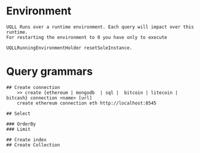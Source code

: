 # Environment

	UQLL Runs over a runtime environment. Each query will impact over this runtime. 
	For restarting the environment to 0 you have only to execute
	
	UQLLRunningEnvironmentHolder resetSoleInstance.  

# Query grammars 
	
	## Create connection
		>> create {ethereum | mongodb  | sql |  bitcoin | litecoin | bitcash} connection <name> [url]
		create ethereum connection eth http://localhost:8545
	
	## Select
		
	### OrderBy
	### Limit
	
	## Create index
	## Create Collection 
	




